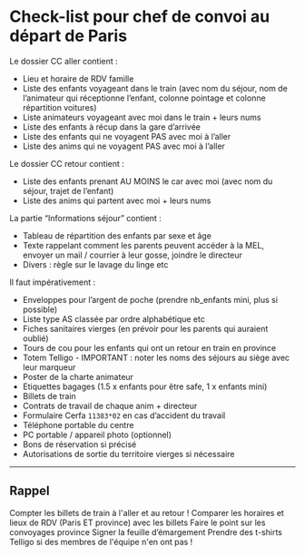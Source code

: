 # Check-list pour chef de convoi au départ de Paris

Le dossier CC aller contient :
+ Lieu et horaire de RDV famille
+ Liste des enfants voyageant dans le train (avec nom du séjour, nom de l’animateur qui réceptionne l’enfant, colonne pointage et colonne répartition voitures)
+ Liste animateurs voyageant avec moi dans le train + leurs nums
+ Liste des enfants à récup dans la gare d’arrivée
+ Liste des enfants qui ne voyagent PAS avec moi à l’aller
+ Liste des anims qui ne voyagent PAS avec moi à l’aller

Le dossier CC retour contient :
+ Liste des enfants prenant AU MOINS le car avec moi (avec nom du séjour, trajet de l’enfant)
+ Liste des anims qui partent avec moi + leurs nums

La partie “Informations séjour” contient :
+ Tableau de répartition des enfants par sexe et âge
+ Texte rappelant comment les parents peuvent accéder à la MEL, envoyer un mail / courrier à leur gosse, joindre le directeur
+ Divers : règle sur le lavage du linge etc

Il faut impérativement :
+ Enveloppes pour l’argent de poche (prendre nb_enfants mini, plus si possible)
+ Liste type AS classée par ordre alphabétique etc
+ Fiches sanitaires vierges (en prévoir pour les parents qui auraient oublié)
+ Tours de cou pour les enfants qui ont un retour en train en province
+ Totem Telligo - IMPORTANT : noter les noms des séjours au siège avec leur marqueur
+ Poster de la charte animateur
+ Etiquettes bagages (1.5 x enfants pour être safe, 1 x enfants mini)
+ Billets de train
+ Contrats de travail de chaque anim + directeur
+ Formulaire Cerfa `11383*02` en cas d’accident du travail
+ Téléphone portable du centre
+ PC portable / appareil photo (optionnel)
+ Bons de réservation si précisé
+ Autorisations de sortie du territoire vierges si nécessaire

----

## Rappel

Compter les billets de train à l'aller et au retour !
Comparer les horaires et lieux de RDV (Paris ET province) avec les billets
Faire le point sur les convoyages province
Signer la feuille d’émargement
Prendre des t-shirts Telligo si des membres de l'équipe n'en ont pas !
